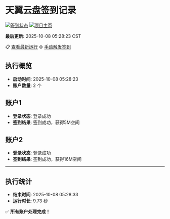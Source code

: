 # 天翼云盘签到记录

[![签到状态](https://github.com/xdrive5/cloud9/actions/workflows/main.yml/badge.svg)](https://github.com/xdrive5/cloud9/actions/workflows/main.yml) [![项目主页](https://img.shields.io/badge/GitHub-项目主页-blue?logo=github)](https://github.com/xdrive5/cloud9)

**最后更新:** 2025-10-08 05:28:23 CST

📋 [查看最新运行](https://github.com/xdrive5/cloud9/actions/runs/18326725716) ⚙️ [手动触发签到](https://github.com/xdrive5/cloud9/actions/workflows/main.yml)

## 执行概览
- **启动时间**: 2025-10-08 05:28:23
- **账户数量**: 2 个

## 账户1
- **登录状态**: 登录成功
- **签到结果**: 签到成功，获得5M空间

## 账户2
- **登录状态**: 登录成功
- **签到结果**: 签到成功，获得16M空间

---
## 执行统计
- **结束时间**: 2025-10-08 05:28:33
- **运行时长**: 9.73 秒

✅ **所有账户处理完成！**
